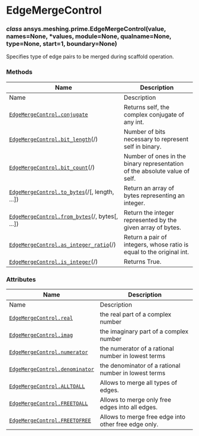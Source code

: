 # EdgeMergeControl

<a id="ansys.meshing.prime.EdgeMergeControl"></a>

### *class* ansys.meshing.prime.EdgeMergeControl(value, names=None, \*values, module=None, qualname=None, type=None, start=1, boundary=None)

Specifies type of edge pairs to be merged during scaffold operation.

<!-- !! processed by numpydoc !! -->

### Methods

| Name | Description |
|----------------------------------------------------------------------------------------------------------------------------------------------------------|----------------------------------------------------------------------------|
| Name | Description |
| [`EdgeMergeControl.conjugate`](ansys.meshing.prime.EdgeMergeControl.conjugate.md#ansys.meshing.prime.EdgeMergeControl.conjugate)                         | Returns self, the complex conjugate of any int.                            |
| [`EdgeMergeControl.bit_length`](ansys.meshing.prime.EdgeMergeControl.bit_length.md#ansys.meshing.prime.EdgeMergeControl.bit_length)(/)                   | Number of bits necessary to represent self in binary.                      |
| [`EdgeMergeControl.bit_count`](ansys.meshing.prime.EdgeMergeControl.bit_count.md#ansys.meshing.prime.EdgeMergeControl.bit_count)(/)                      | Number of ones in the binary representation of the absolute value of self. |
| [`EdgeMergeControl.to_bytes`](ansys.meshing.prime.EdgeMergeControl.to_bytes.md#ansys.meshing.prime.EdgeMergeControl.to_bytes)(/[, length, ...])          | Return an array of bytes representing an integer.                          |
| [`EdgeMergeControl.from_bytes`](ansys.meshing.prime.EdgeMergeControl.from_bytes.md#ansys.meshing.prime.EdgeMergeControl.from_bytes)(/, bytes[, ...])     | Return the integer represented by the given array of bytes.                |
| [`EdgeMergeControl.as_integer_ratio`](ansys.meshing.prime.EdgeMergeControl.as_integer_ratio.md#ansys.meshing.prime.EdgeMergeControl.as_integer_ratio)(/) | Return a pair of integers, whose ratio is equal to the original int.       |
| [`EdgeMergeControl.is_integer`](ansys.meshing.prime.EdgeMergeControl.is_integer.md#ansys.meshing.prime.EdgeMergeControl.is_integer)(/)                   | Returns True.                                                              |

### Attributes

| Name | Description |
|----------------------------------------------------------------------------------------------------------------------------------------|------------------------------------------------------|
| Name | Description |
| [`EdgeMergeControl.real`](ansys.meshing.prime.EdgeMergeControl.real.md#ansys.meshing.prime.EdgeMergeControl.real)                      | the real part of a complex number                    |
| [`EdgeMergeControl.imag`](ansys.meshing.prime.EdgeMergeControl.imag.md#ansys.meshing.prime.EdgeMergeControl.imag)                      | the imaginary part of a complex number               |
| [`EdgeMergeControl.numerator`](ansys.meshing.prime.EdgeMergeControl.numerator.md#ansys.meshing.prime.EdgeMergeControl.numerator)       | the numerator of a rational number in lowest terms   |
| [`EdgeMergeControl.denominator`](ansys.meshing.prime.EdgeMergeControl.denominator.md#ansys.meshing.prime.EdgeMergeControl.denominator) | the denominator of a rational number in lowest terms |
| [`EdgeMergeControl.ALLTOALL`](ansys.meshing.prime.EdgeMergeControl.ALLTOALL.md#ansys.meshing.prime.EdgeMergeControl.ALLTOALL)          | Allows to merge all types of edges.                  |
| [`EdgeMergeControl.FREETOALL`](ansys.meshing.prime.EdgeMergeControl.FREETOALL.md#ansys.meshing.prime.EdgeMergeControl.FREETOALL)       | Allows to merge only free edges into all edges.      |
| [`EdgeMergeControl.FREETOFREE`](ansys.meshing.prime.EdgeMergeControl.FREETOFREE.md#ansys.meshing.prime.EdgeMergeControl.FREETOFREE)    | Allows to merge free edge into other free edge only. |
<!-- vale on -->